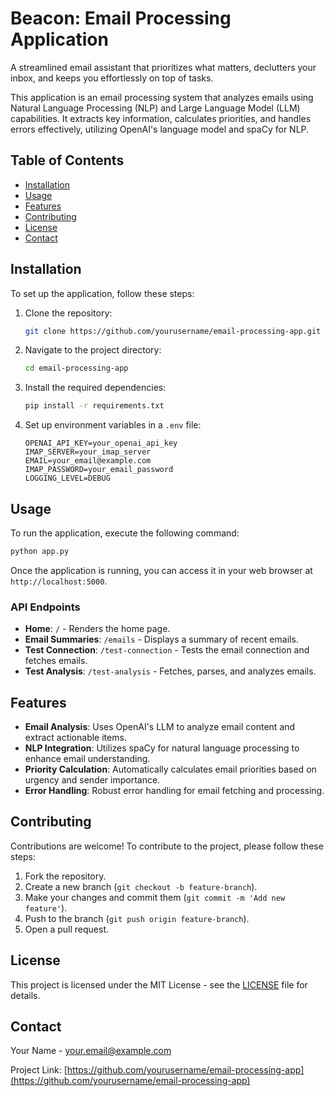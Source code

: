 # Beacon: Email Processing Application
A streamlined email assistant that prioritizes what matters, declutters your inbox, and keeps you effortlessly on top of tasks.

This application is an email processing system that analyzes emails using Natural Language Processing (NLP) and Large Language Model (LLM) capabilities. It extracts key information, calculates priorities, and handles errors effectively, utilizing OpenAI's language model and spaCy for NLP.

## Table of Contents

- [Installation](#installation)
- [Usage](#usage)
- [Features](#features)
- [Contributing](#contributing)
- [License](#license)
- [Contact](#contact)

## Installation

To set up the application, follow these steps:

1. Clone the repository:
   ```bash
   git clone https://github.com/yourusername/email-processing-app.git
   ```
2. Navigate to the project directory:
   ```bash
   cd email-processing-app
   ```
3. Install the required dependencies:
   ```bash
   pip install -r requirements.txt
   ```
4. Set up environment variables in a `.env` file:
   ```plaintext
   OPENAI_API_KEY=your_openai_api_key
   IMAP_SERVER=your_imap_server
   EMAIL=your_email@example.com
   IMAP_PASSWORD=your_email_password
   LOGGING_LEVEL=DEBUG
   ```

## Usage

To run the application, execute the following command:

```bash
python app.py
```

Once the application is running, you can access it in your web browser at `http://localhost:5000`.

### API Endpoints

- **Home**: `/` - Renders the home page.
- **Email Summaries**: `/emails` - Displays a summary of recent emails.
- **Test Connection**: `/test-connection` - Tests the email connection and fetches emails.
- **Test Analysis**: `/test-analysis` - Fetches, parses, and analyzes emails.

## Features

- **Email Analysis**: Uses OpenAI's LLM to analyze email content and extract actionable items.
- **NLP Integration**: Utilizes spaCy for natural language processing to enhance email understanding.
- **Priority Calculation**: Automatically calculates email priorities based on urgency and sender importance.
- **Error Handling**: Robust error handling for email fetching and processing.

## Contributing

Contributions are welcome! To contribute to the project, please follow these steps:

1. Fork the repository.
2. Create a new branch (`git checkout -b feature-branch`).
3. Make your changes and commit them (`git commit -m 'Add new feature'`).
4. Push to the branch (`git push origin feature-branch`).
5. Open a pull request.

## License

This project is licensed under the MIT License - see the [LICENSE](LICENSE) file for details.

## Contact

Your Name - [your.email@example.com](mailto:your.email@example.com)

Project Link: [https://github.com/yourusername/email-processing-app](https://github.com/yourusername/email-processing-app)
